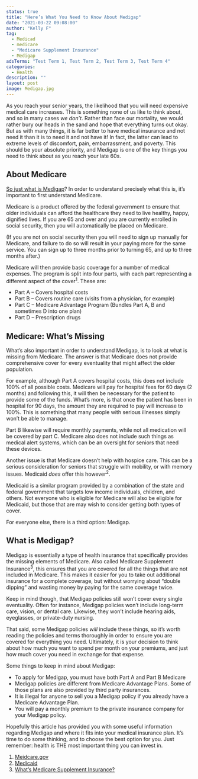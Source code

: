 ```yaml
---
status: true
title: "Here’s What You Need to Know About Medigap"
date: "2021-03-22 09:08:00"
author: "Kelly F"
tag:
  - Medicad
  - medicare
  - "Medicare Supplement Insurance"
  - Medigap
adsTerms: "Test Term 1, Test Term 2, Test Term 3, Test Term 4"
categories:
  - Health
description: ""
layout: post
image: Medigap.jpg
---
```


As you reach your senior years, the likelihood that you will need expensive medical care increases. This is something none of us like to think about, and so in many cases _we don’t_. Rather than face our mortality, we would rather bury our heads in the sand and hope that everything turns out okay. But as with many things, it is far better to have medical insurance and not need it than it is to need it and not have it! In fact, the latter can lead to extreme levels of discomfort, pain, embarrassment, and poverty. This should be your absolute priority, and Medigap is one of the key things you need to think about as you reach your late 60s.

## About Medicare

[So just what is Medigap](https://google.com)? In order to understand precisely what this is, it’s important to first understand Medicare.

Medicare is a product offered by the federal government to ensure that older individuals can afford the healthcare they need to live healthy, happy, dignified lives. If you are 65 and over and you are currently enrolled in social security, then you will automatically be placed on Medicare.

(If you are not on social security then you will need to sign up manually for Medicare, and failure to do so will result in your paying more for the same service. You can sign up to three months prior to turning 65, and up to three months after.)

Medicare will then provide basic coverage for a number of medical expenses. The program is split into four parts, with each part representing a different aspect of the cover<sup>1</sup>. These are:

- Part A – Covers hospital costs
- Part B – Covers routine care (visits from a physician, for example)
- Part C – Medicare Advantage Program (Bundles Part A, B and sometimes D into one plan)
- Part D – Prescription drugs

## Medicare: What’s Missing

What’s also important in order to understand Medigap, is to look at what is missing from Medicare. The answer is that Medicare does not provide comprehensive cover for every eventuality that might affect the older population.

For example, although Part A covers hospital costs, this does not include 100% of all possible costs. Medicare will pay for hospital fees for 60 days (2 months) and following this, it will then be necessary for the patient to provide some of the funds. What’s more, is that once the patient has been in hospital for 90 days, the amount they are required to pay will increase to 100%. This is something that many people with serious illnesses simply won’t be able to manage.

Part B likewise will require monthly payments, while not all medication will be covered by part C. Medicare also does not include such things as medical alert systems, which can be an oversight for seniors that need these devices.

Another issue is that Medicare doesn’t help with hospice care. This can be a serious consideration for seniors that struggle with mobility, or with memory issues. Medicaid _does_ offer this however<sup>2</sup>.

Medicaid is a similar program provided by a combination of the state and federal government that targets low income individuals, children, and others. Not everyone who is eligible for Medicare will also be eligible for Medicaid, but those that are may wish to consider getting both types of cover.

For everyone else, there is a third option: Medigap.

## What is Medigap?

Medigap is essentially a type of health insurance that specifically provides the missing elements of Medicare. Also called Medicare Supplement Insurance<sup>3</sup>, this ensures that you are covered for all the things that are not included in Medicare. This makes it easier for you to take out additional insurance for a complete coverage, but without worrying about “double dipping” and wasting money by paying for the same coverage twice.

Keep in mind though, that Medigap policies still won’t cover every single eventuality. Often for instance, Medigap policies won’t include long-term care, vision, or dental care. Likewise, they won’t include hearing aids, eyeglasses, or private-duty nursing.

That said, some Medigap policies _will_ include these things, so it’s worth reading the policies and terms thoroughly in order to ensure you are covered for everything you need. Ultimately, it is your decision to think about how much you want to spend per month on your premiums, and just how much cover you need in exchange for that expense.

Some things to keep in mind about Medigap:

- To apply for Medigap, you must have both Part A and Part B Medicare
- Medigap policies are different from Medicare Advantage Plans. Some of those plans are also provided by third party insurances.
- It is illegal for anyone to sell you a Medigap policy if you already have a Medicare Advantage Plan.
- You will pay a monthly premium to the private insurance company for your Medigap policy.

Hopefully this article has provided you with some useful information regarding Medigap and where it fits into your medical insurance plan. It’s time to do some thinking, and to choose the best option for you. Just remember: health is THE most important thing you can invest in.

1. [Meidcare.gov](https://www.medicare.gov/what-medicare-covers/your-medicare-coverage-choices/whats-medicare)
2. [Medicaid](https://www.medicaid.gov/)
3. [What’s Medicare Supplement Insurance?](https://www.medicare.gov/supplements-other-insurance/whats-medicare-supplement-insurance-medigap)
